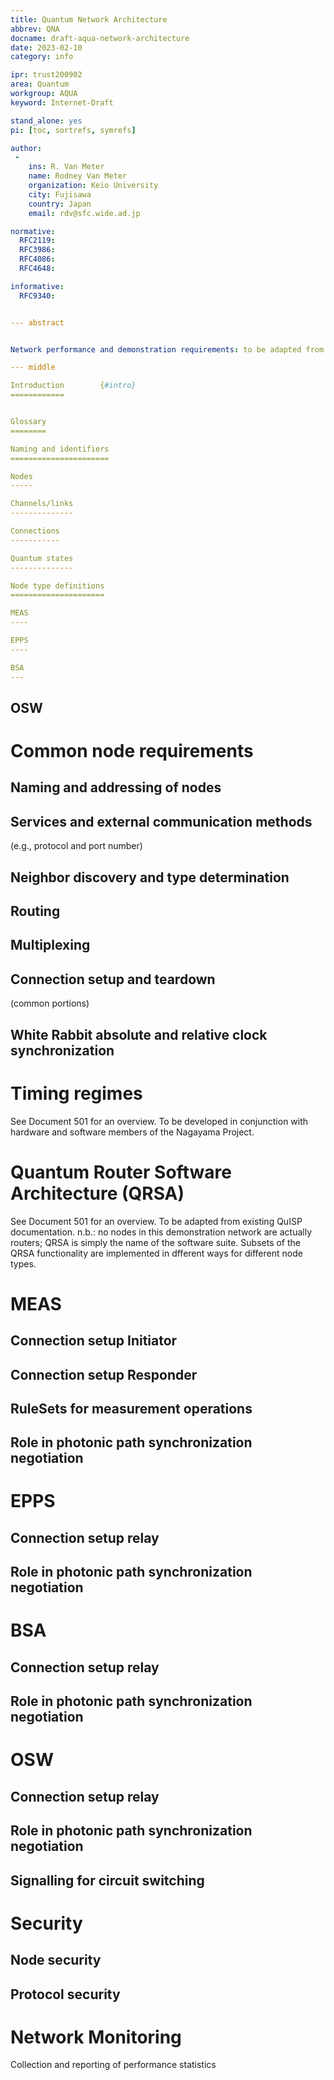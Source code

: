 ```yaml
---
title: Quantum Network Architecture
abbrev: QNA
docname: draft-aqua-network-architecture
date: 2023-02-10
category: info

ipr: trust200902
area: Quantum
workgroup: AQUA
keyword: Internet-Draft

stand_alone: yes
pi: [toc, sortrefs, symrefs]

author:
 -
    ins: R. Van Meter
    name: Rodney Van Meter
    organization: Keio University
    city: Fujisawa
    country: Japan
    email: rdv@sfc.wide.ad.jp

normative:
  RFC2119:
  RFC3986:
  RFC4086:
  RFC4648:

informative:
  RFC9340:


--- abstract


Network performance and demonstration requirements: to be adapted from documents produced by the entire group and by PM Nagayama.

--- middle

Introduction        {#intro}
============


Glossary
========

Naming and identifiers
======================

Nodes
-----

Channels/links
--------------

Connections
-----------

Quantum states
--------------

Node type definitions
=====================

MEAS
----

EPPS
----

BSA
---
```


OSW
---


Common node requirements
========================

Naming and addressing of nodes
------------------------------


Services and external communication methods
-------------------------------------------
(e.g., protocol and port number)

Neighbor discovery and type determination
-----------------------------------------

Routing
-------

Multiplexing
------------

Connection setup and teardown
-----------------------------

 (common portions)


White Rabbit absolute and relative clock synchronization
--------------------------------------------------------

Timing regimes
==============

See Document 501 for an overview. To be developed in conjunction with hardware and software members of the Nagayama Project.


Quantum Router Software Architecture (QRSA)
===========================================

See Document 501 for an overview. To be adapted from existing QuISP documentation.
n.b.: no nodes in this demonstration network are actually routers; QRSA is simply the name of the software suite. Subsets of the QRSA functionality are implemented in dfferent ways for different node types.

MEAS
====

Connection setup Initiator
--------------------------

Connection setup Responder
--------------------------


RuleSets for measurement operations
--------------------------


Role in photonic path synchronization negotiation
--------------------------

EPPS
====

Connection setup relay
--------------------------

Role in photonic path synchronization negotiation
--------------------------

BSA
===

Connection setup relay
--------------------------

Role in photonic path synchronization negotiation
--------------------------

OSW
===

Connection setup relay
--------------------------

Role in photonic path synchronization negotiation
--------------------------

Signalling for circuit switching
--------------------------


Security
========

Node security
--------------------------

Protocol security
--------------------------

Network Monitoring
==================

Collection and reporting of performance statistics

